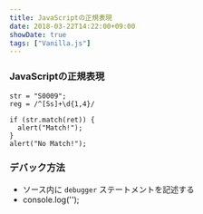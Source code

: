 ```yaml
---
title: JavaScriptの正規表現
date: 2018-03-22T14:22:00+09:00
showDate: true
tags: ["Vanilla.js"]
---
```


### JavaScriptの正規表現
```
str = "S0009";
reg = /^[Ss]+\d{1,4}/

if (str.match(ret)) {
  alert("Match!");
}
alert("No Match!");
```

### デバック方法
- ソース内に `debugger` ステートメントを記述する
- console.log('');
